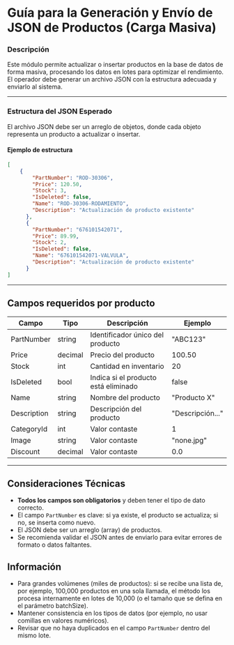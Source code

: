# Guía para la Generación y Envío de JSON de Productos (Carga Masiva)

### Descripción

Este módulo permite actualizar o insertar productos en la base de datos de forma masiva, procesando los datos en lotes para optimizar el rendimiento. El operador debe generar un archivo JSON con la estructura adecuada y enviarlo al sistema.

---

### Estructura del JSON Esperado

El archivo JSON debe ser un arreglo de objetos, donde cada objeto representa un producto a actualizar o insertar.

#### Ejemplo de estructura
```json
[
	{
	    "PartNumber": "ROD-30306",
	    "Price": 120.50,
	    "Stock": 3,
	    "IsDeleted": false,
	    "Name": "ROD-30306-RODAMIENTO",
	    "Description": "Actualización de producto existente"	   
	  },
	  {
	    "PartNumber": "676101542071",
	    "Price": 89.99,
	    "Stock": 2,
	    "IsDeleted": false,
	    "Name": "676101542071-VALVULA",
	    "Description": "Actualización de producto existente"
	  }
]
```


---

## Campos requeridos por producto

| Campo         | Tipo     | Descripción                                 | Ejemplo           |
|---------------|----------|---------------------------------------------|-------------------|
| PartNumber    | string   | Identificador único del producto            | "ABC123"          |
| Price         | decimal  | Precio del producto                         | 100.50            |
| Stock         | int      | Cantidad en inventario                      | 20                |
| IsDeleted     | bool     | Indica si el producto está eliminado        | false             |
| Name          | string   | Nombre del producto                         | "Producto X"      |
| Description   | string   | Descripción del producto                    | "Descripción..."  |
| CategoryId    | int      | Valor contaste                          | 1                 |
| Image         | string   | Valor contaste                   | "none.jpg"      |
| Discount      | decimal  | Valor contaste                          | 0.0               |

---

## Consideraciones Técnicas

- **Todos los campos son obligatorios** y deben tener el tipo de dato correcto.
- El campo `PartNumber` es clave: si ya existe, el producto se actualiza; si no, se inserta como nuevo.
- El JSON debe ser un arreglo (array) de productos.
- Se recomienda validar el JSON antes de enviarlo para evitar errores de formato o datos faltantes.



## Información

- Para grandes volúmenes (miles de productos):  si se recibe una lista de, por ejemplo, 100,000 productos en una sola llamada, el método los procesa internamente en lotes de 10,000 (o el tamaño que se defina en el parámetro batchSize).
- Mantener consistencia en los tipos de datos (por ejemplo, no usar comillas en valores numéricos).
- Revisar que no haya duplicados en el campo `PartNumber` dentro del mismo lote.


<!--stackedit_data:
eyJoaXN0b3J5IjpbMTAzNjEwMjgwMSwtMTYwNjY0NzU3Ml19
-->
